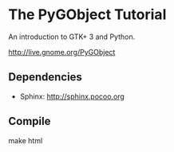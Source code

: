The PyGObject Tutorial
======================

An introduction to GTK+ 3 and Python.

http://live.gnome.org/PyGObject

Dependencies
------------
- Sphinx: http://sphinx.pocoo.org


Compile
-------
make html
